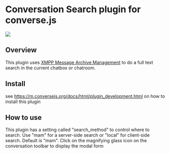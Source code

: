 # Conversation Search plugin for converse.js

<img src="https://github.com/conversejs/community-plugins/blob/master/packages/search/search.png" />

## Overview
This plugin uses [XMPP Message Archive Management](https://xmpp.org/extensions/xep-0313.html) to do a full text search in the current chatbox or chatroom.

## Install
see https://m.conversejs.org/docs/html/plugin_development.html on how to install this plugin

## How to use
This plugin has a setting called "search_method" to control where to search. Use "mam" for a server-side search or "local" for client-side search. Default is "mam".
Click on the magnifying glass icon on the conversation toolbar to display the modal form

